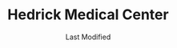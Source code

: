---
layout: location-page
date: Last Modified
description: "Local COVID-19 testing is available at Hedrick Medical Center in Chillicothe, Missouri, USA."
permalink: "locations/missouri/chillicothe/hedrick-medical-center/"
tags:
  - locations
  - missouri
title: Hedrick Medical Center
uniqueName: hedrick-medical-center
state: Missouri
stateAbbr: MO
hood: "Chillicothe"
address: "2799 N Washington St"
city: "Chillicothe"
zip: "64601"
zipsNearby: "50052 50065 50140 50147 64402 64420 64001 64620 64422 64011 64424 64426 64622 64623 64624 64625 64628 64630 64631 64016 64632 64017 64429 64633 64601 64654 64635 64430 64636 64020 64021 64436 64637 64438 64638 64441 64639 64022 64442 64443 64444 64024 64073 64640 64641 64453 64642 64454 64458 64643 64644 64035 64459 64036 64037 64048 64646 64647 64648 64060 64649 64463 64650 64651 64652 64465 64062 64066 64067 64068 64069 64653 64655 64656 64657 64658 64467 64469 64071 64659 64660 64661 64072 64664 64074 64471 64645 64667 64668 64680 64076 64077 64474 64670 64477 64671 64672 64673 64674 64084 64085 64481 64676 64088 64089 64679 64489 64490 64681 64682 64683 64492 64493 64494 64686 64096 64497 64097 64688 64689 65230 65320 63530 63532 65321 65236 65246 65286 63534 65244 63538 65327 63539 65247 65330 65254 63544 63545 65259 65260 65261 63501 63549 63552 65339 65340 65344 63556 65347 63557 63558 63559 63560 65281 65349 65351 63565 63566 64447" 
mapUrl: "http://maps.apple.com/?q=Hedrick+Medical+Center&address=2799+N+Washington+St,Chillicothe,Missouri,64601"
locationType: Walk-in
phone: "660-646-1480"
website: "undefined"
onlineBooking: undefined
closed: undefined
closedUpdate: April 21st, 2020
notes: "By appointment only. Requires doctor's referral. Must have fever and other symptoms."
days: Contact for hours of operation.
ctaMessage: Call 660-646-1480
ctaUrl: "tel:660-646-1480"
---